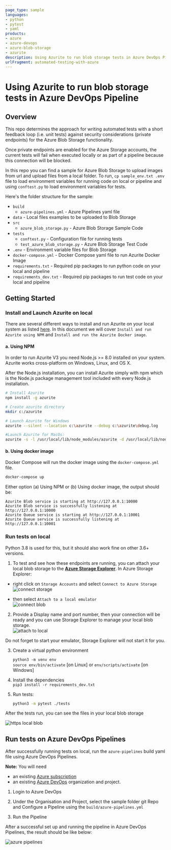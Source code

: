 ```yaml
---
page_type: sample
languages:
- python
- pytest
- yaml
products:
- azure
- azure-devops
- azure-blob-storage
- azurite
description: Using Azurite to run blob storage tests in Azure DevOps Pipeline with a sample application
urlFragment: automated-testing-with-azure
---
```


# Using Azurite to run blob storage tests in Azure DevOps Pipeline

## Overview

This repo determines the approach for writing automated tests with a short feedback loop (i.e. unit tests) against security considerations (private endpoints) for the Azure Blob Storage functionality.

Once private endpoints are enabled for the Azure Storage accounts, the current tests will fail when executed locally or as part of a pipeline because this connection will be blocked.

In this repo you can find a sample for Azure Blob Storage to upload images from url and upload files from a local folder. To run, `cp sample_env.txt .env` file to load environment variables for running code on local or pipeline and using `conftest.py` to load environment variables for tests.

Here's the folder structure for the sample:

- `build`
  - `azure-pipelines.yml` - Azure Pipelines yaml file
- `data` - Local files examples to be uploaded to Blob Storage
- `src`
  - `azure_blob_storage.py` - Azure Blob Storage Sample Code
- `tests`
  - `conftest.py` - Configuration file for running tests
  - `test_azure_blob_storage.py` - Azure Blob Storage Test Code
- `.env` - Environment variable files for Blob Storage
- `docker-compose.yml` - Docker Compose yaml file to run Azurite Docker Image
- `requirements.txt` - Required pip packages to run python code on your local and pipeline
- `requirements_dev.txt` - Required pip packages to run test code on your local and pipeline

## Getting Started
### Install and Launch Azurite on local
There are several different ways to install and run Azurite on your local system as listed [here](https://docs.microsoft.com/en-us/azure/storage/common/storage-use-azurite#install-and-run-azurite-by-using-npm). In this document we will cover `Install and run Azurite using NPM` and `Install and run the Azurite Docker image`.
#### a. Using NPM
In order to run Azurite V3 you need Node.js >= 8.0 installed on your system. Azurite works cross-platform on Windows, Linux, and OS X.

After the Node.js installation, you can install Azurite simply with npm which is the Node.js package management tool included with every Node.js installation.

```bash
# Install Azurite
npm install -g azurite

# Create azurite directory
mkdir c:/azurite

# Launch Azurite for Windows
azurite --silent --location c:\azurite --debug c:\azurite\debug.log

#Launch Azurite for MacOs:
azurite -s -l /usr/local/lib/node_modules/azurite -d /usr/local/lib/node_modules/azurite/debug.log
```

#### b. Using docker image
Docker Compose will run the docker image using the `docker-compose.yml` file.

```bash
docker-compose up 
```

Either option (a) Using NPM  or (b) Using docker image, the output should be:
```shell
Azurite Blob service is starting at http://127.0.0.1:10000
Azurite Blob service is successfully listening at http://127.0.0.1:10000
Azurite Queue service is starting at http://127.0.0.1:10001
Azurite Queue service is successfully listening at http://127.0.0.1:10001
```

### Run tests on local

Python 3.8 is used for this, but it should also work fine on other 3.6+ versions.

1. To test and see how these endpoints are running, you can attach your local blob storage to the [**Azure Storage Explorer**](https://azure.microsoft.com/en-us/features/storage-explorer/). In Azure Storage Explorer:  

- right click on `Storage Accounts` and select `Connect to Azure Storage`
    ![connect storage](assets/storage_account.png)  

- then select `Attach to a local emulator`  
    ![connect blob](assets/blob_storage_connection.png)

2. Provide a Display name and port number, then your connection will be ready and you can use Storage Explorer to manage your local blob storage.  
    ![attach to local](assets/blob_storage_connection_attach.png)

Do not forget to start your emulator, Storage Explorer will not start it for you.

3. Create a virtual python environment 

   `python3 -m venv env`  
   `source env/bin/activate` [on Linux] or `env/scripts/activate` [on Windows]  

4. Install the dependencies  
  `pip3 install -r requirements_dev.txt`
    
5. Run tests:

   ```bash
   python3 -m pytest ./tests
   ```

After the tests run, you can see the files in your local blob storage

![https local blob](assets/http_local_blob_storage.png)

## Run tests on Azure DevOps Pipelines

After successfully running tests on local, run the `azure-pipelines` build yaml file using Azure DevOps Pipelines.

**Note:** You will need
* an existing [Azure subscription](https://azure.microsoft.com/en-us/free/)
* an existing [Azure DevOps](https://azure.microsoft.com/en-us/services/devops/) organization and project.

1. Login to Azure DevOps

2. Under the Organisation and Project, select the sample folder git Repo and Configure a Pipeline using the `build/azure-pipelines.yml` 

3. Run the Pipeline 

After a successful set up and running the pipeline in Azure DevOps Pipelines, the result should be like below:

![azure pipelines](assets/azure_pipeline.png)
